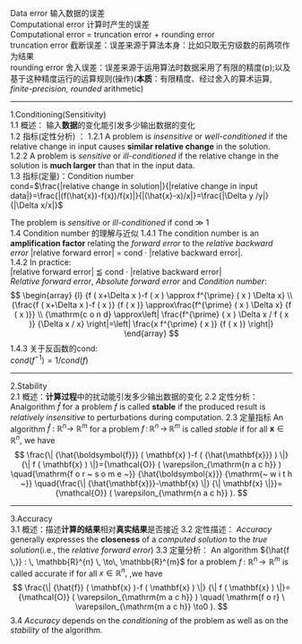 Data error 输入数据的误差  
Computational error 计算时产生的误差  
Computational error = truncation error + rounding error    
truncation error  截断误差：误差来源于算法本身：比如只取无穷级数的前两项作为结果   
rounding error 舍入误差：误差来源于运用算法时数据采用了有限的精度(p);以及基于这种精度运行的运算规则(操作)(**本质**：有限精度、经过舍入的算术运算, *finite-precision, rounded* arithmetic)  

---
1.Conditioning(Sensitivity)  
1.1 概述： 输入**数据**的变化能引发多少输出数据的变化  
1.2 指标(定性分析) ： 
1.2.1 A problem is *insensitive* or *well-conditioned* if the relative change in input causes **similar relative change** in the solution.  
1.2.2 A problem is *sensitive* or *ill-conditioned* if the relative change in the solution is **much larger** than that in the input data.  
1.3 指标(定量)：Condition number  
cond=$\frac{|relative change in solution|}{|relative change in input data|}=\frac{|(f(\hat{x})-f(x))/f(x)|}{|(\hat{x}-x)/x|}=\frac{|\Delta y /y|}{|\Delta x/x|}$  

 The problem is *sensitive* or *ill-conditioned* if cond ≫ 1  
1.4 Condition number 的理解与近似
1.4.1 The condition number is an **amplification factor** relating the *forward error* to the *relative backward error*
|relative forward error| = cond · |relative backward error|.  
1.4.2 In practice:    
|relative forward error| ⪅ cond · |relative backward error|   
*Relative forward error*, *Absolute forward error*  and *Condition number*:  
$$
\begin{array} {l} {f ( x+\Delta x )-f ( x ) \approx f^{\prime} ( x ) \Delta x} \\ {\frac{f ( x+\Delta x )-f ( x )} {f ( x )} \approx\frac{f^{\prime} ( x ) \Delta x} {f ( x )}} \\ {\mathrm{c o n d} \approx\left| \frac{f^{\prime} ( x ) \Delta x / f ( x )} {\Delta x / x} \right|=\left| \frac{x f^{\prime} ( x )} {f ( x )} \right|} \end{array}
$$
1.4.3 关于反函数的cond:  
$cond(f^{−1}) = 1/cond(f)$

---

2.Stability  
2.1 概述：**计算过程**中的扰动能引发多少输出数据的变化
2.2 定性分析：Analgorithm $\hat{f}$ for a problem $f$ is called **stable** if the produced result is *relatively insensitive* to perturbations during computation.
2.3 定量指标  An algorithm ${\hat{f}} \ : \ \mathbb{R}^{n} \to\ \mathbb{R}^{m}$ for a problem $f \, : \, \mathbb{R}^{n} \, \to\, \mathbb{R}^{m}$ is called  $s t a b l e$ if for all ${\boldsymbol{x}} \in\mathbb{R}^{n},$ we have  
$$
\frac{\| {\hat{\boldsymbol{f}}} ( \mathbf{x} )-f ( {\hat{\mathbf{x}}} ) \|} {\| f ( \mathbf{x} ) \|}={\mathcal{O}} ( \varepsilon_{\mathrm{n a c h}} ) \quad{\mathrm{f o r ~ s o m e ~}} {\hat{\boldsymbol{x}}} {\mathrm{~ w i t h ~}} \quad{\frac{\| {\hat{\mathbf{x}}}-\mathbf{x} \|} {\| \mathbf{x} \|}}={\mathcal{O}} ( \varepsilon_{\mathrm{n a c h}} ).
$$

---

3.Accuracy  
3.1 概述：描述**计算的结果**相对**真实结果**是否接近
3.2 定性描述： *Accuracy* generally expresses the **closeness** of a *computed solution* to the *true solution*(i.e., the *relative forward error*)
3.3 定量分析： An algorithm ${\hat{f \,}} : \, \mathbb{R}^{n} \, \to\, \mathbb{R}^{m}$ for a problem $f \, : \, \, \mathbb{R}^{n} \, \to\, \, \mathbb{R}^{m}$ is called accurate if for all $x \in\mathbb{R}^{n},$ ,we have
$$
\frac{\| {\hat{f}} ( \mathbf{x} )-f ( \mathbf{x} ) \|} {\| f ( \mathbf{x} ) \|}={\mathcal{O}} ( \varepsilon_{\mathrm{m a c h}} ) \quad( \mathrm{f o r} \ \varepsilon_{\mathrm{m a c h}} \to0 ).
$$
3.4 *Accuracy* depends on the *conditioning* of the problem as well as on the *stability* of the algorithm.


